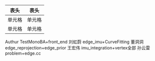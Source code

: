 |  表头   | 表头  |
|  ----  | ----  |
| 单元格  | 单元格 |
| 单元格  | 单元格 |


Authur	TestMonoBA+front_end
刘虹蔚	edge_imu+CurveFitting
董洞洞	edge_reprojection+edge_prior
王宏伟	imu_integration+vertex全部
孙云雷	problem+edge.cc

